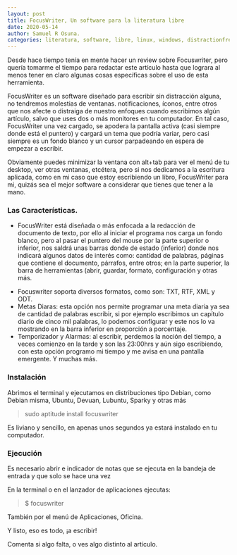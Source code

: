 ```yaml
---
layout: post
title: FocusWriter, Un software para la literatura libre 
date: 2020-05-14
author: Samuel R Osuna.
categories: literatura, software, libre, linux, windows, distractionfree, escribir.
---
```


Desde hace tiempo tenía en mente hacer un review sobre Focuswriter, pero quería tomarme el tiempo para redactar este artículo hasta que lograra al menos tener en claro algunas cosas específicas sobre el uso de esta herramienta.

FocusWriter es un software diseñado para escribir sin distracción alguna, no tendremos molestias de ventanas. notificaciones, íconos, entre otros que nos afecte o distraiga de nuestro enfoques cuando escribimos algún artículo, salvo que uses dos o más monitores en tu computador. En tal caso, FocusWriter una vez cargado, se apodera la pantalla activa (casi siempre donde está el puntero) y cargará un tema que podría variar, pero casi siempre es un fondo blanco y un cursor parpadeando en espera de empezar a escribir.

Obviamente puedes minimizar la ventana con alt+tab para ver el menú de tu desktop, ver otras ventanas, etcétera, pero si nos dedicamos a la escritura aplicada, como en mi caso que estoy escribiendo un libro, FocusWriter para mi, quizás sea el mejor software a considerar que tienes que tener a la mano.

### Las Características.
- FocusWriter está diseñada o más enfocada a la redacción de documento de texto, por ello al iniciar el programa nos carga un fondo blanco, pero al pasar el puntero del mouse por la parte superior o inferior, nos saldrá unas barras donde de estado (inferior) donde nos indicará algunos datos de interés como: cantidad de palabras, páginas que contiene el documento, párrafos, entre otros; en la parte superior, la barra de herramientas (abrir, guardar, formato, configuración y otras más.
* Focuswriter soporta diversos formatos, como son: TXT, RTF, XML y ODT.
* Metas Diaras: esta opción nos permite programar una meta diaria ya sea de cantidad de palabras escribir, si por ejemplo escribimos un capítulo diario de cinco mil palabras, lo podemos configurar y este nos lo va mostrando en la barra inferior en proporción a porcentaje.
* Temporizador y Alarmas: al escribir, perdemos la noción del tiempo, a veces comienzo en la tarde y son las 23:00hrs y aún sigo escribiendo, con esta opción programo mi tiempo y me avisa en una pantalla emergente.
Y muchas más.

### Instalación

Abrimos el terminal y ejecutamos en distribuciones tipo Debian, como Debian misma, Ubuntu, Devuan, Lubuntu, Sparky y otras más
 
> sudo aptitude install focuswriter

Es liviano y sencillo, en apenas unos segundos ya estará instalado en tu computador.
### Ejecución

Es necesario abrir e indicador de notas que se ejecuta en la bandeja de entrada y que solo se hace una vez 

En la terminal o en el lanzador de aplicaciones ejecutas:

> $ focuswriter

También por el menú de Aplicaciones, Oficina.
 
Y listo, eso es todo, ¡a escribir!

Comenta si algo falta, o ves algo distinto al artículo.
